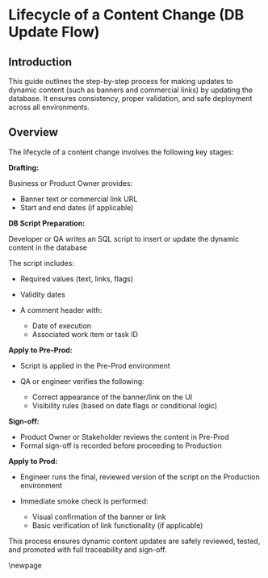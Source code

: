 ﻿# Lifecycle of a Content Change (DB Update Flow)

## Introduction

This guide outlines the step-by-step process for making updates to dynamic content (such as banners and commercial links) by updating the database.
It ensures consistency, proper validation, and safe deployment across all environments.

## Overview

The lifecycle of a content change involves the following key stages:

 **Drafting:**

Business or Product Owner provides:

  - Banner text or commercial link URL
  - Start and end dates (if applicable)

**DB Script Preparation:**

Developer or QA writes an SQL script to insert or update the dynamic content in the database

The script includes:

  - Required values (text, links, flags)
  - Validity dates
  - A comment header with:

    - Date of execution
    - Associated work item or task ID

**Apply to Pre-Prod:**

- Script is applied in the Pre-Prod environment
- QA or engineer verifies the following:

  - Correct appearance of the banner/link on the UI
  - Visibility rules (based on date flags or conditional logic)

**Sign-off:**

- Product Owner or Stakeholder reviews the content in Pre-Prod
- Formal sign-off is recorded before proceeding to Production

**Apply to Prod:**

- Engineer runs the final, reviewed version of the script on the Production environment
- Immediate smoke check is performed:

  - Visual confirmation of the banner or link
  - Basic verification of link functionality (if applicable)

This process ensures dynamic content updates are safely reviewed, tested, and promoted with full traceability and sign-off.

<!-- Leave the rest of this page blank -->
\newpage

